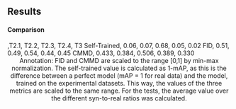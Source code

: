 ## Results

#### Comparison

<div class="stretch">
    <canvas data-chart="line">
    ,T2.1, T2.2, T2.3, T2.4, T3
    Self-Trained, 0.06, 0.07, 0.68, 0.05, 0.02
    FID, 0.51, 0.49, 0.54, 0.44, 0.45
    CMMD, 0.433, 0.384, 0.506, 0.389, 0.330
    </canvas>
</div>
<!-- small caption -->
<div style="font-size: 14px; text-align: center; margin-bottom: 3vh;">
Annotation: FID and CMMD are scaled to the range [0,1] by min-max normalization. The self-trained value is calculated as 1-mAP, as this is the difference between a perfect model (mAP = 1 for real data) and the model, trained on the experimental datasets. This way, the values of the three metrics are scaled to the same range. For the tests, the average value over the different syn-to-real ratios was calculated.
</div>
